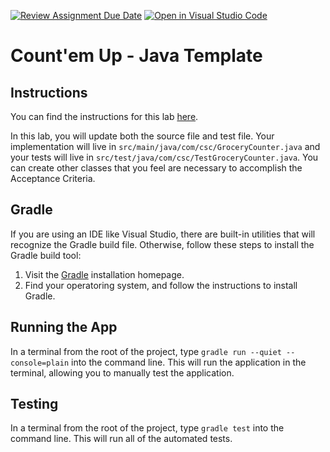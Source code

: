 [![Review Assignment Due Date](https://classroom.github.com/assets/deadline-readme-button-22041afd0340ce965d47ae6ef1cefeee28c7c493a6346c4f15d667ab976d596c.svg)](https://classroom.github.com/a/IxEXnquL)
[![Open in Visual Studio Code](https://classroom.github.com/assets/open-in-vscode-2e0aaae1b6195c2367325f4f02e2d04e9abb55f0b24a779b69b11b9e10269abc.svg)](https://classroom.github.com/online_ide?assignment_repo_id=15943586&assignment_repo_type=AssignmentRepo)
# Count'em Up - Java Template

## Instructions

You can find the instructions for this lab [here](https://cyrusvandrevala.com/teaching/csc/214/labs/count-em-up.html).

In this lab, you will update both the source file and test file. Your implementation will live in `src/main/java/com/csc/GroceryCounter.java` and your tests will live in `src/test/java/com/csc/TestGroceryCounter.java`. You can create other classes that you feel are necessary to accomplish the Acceptance Criteria.

## Gradle

If you are using an IDE like Visual Studio, there are built-in utilities that will recognize the Gradle build file. Otherwise, follow these steps to install the Gradle build tool:

1. Visit the [Gradle](https://gradle.org/install/) installation homepage.
2. Find your operatoring system, and follow the instructions to install Gradle.

## Running the App

In a terminal from the root of the project, type `gradle run --quiet --console=plain` into the command line. This will run the application in the terminal, allowing you to manually test the application.

## Testing

In a terminal from the root of the project, type `gradle test` into the command line. This will run all of the automated tests.

